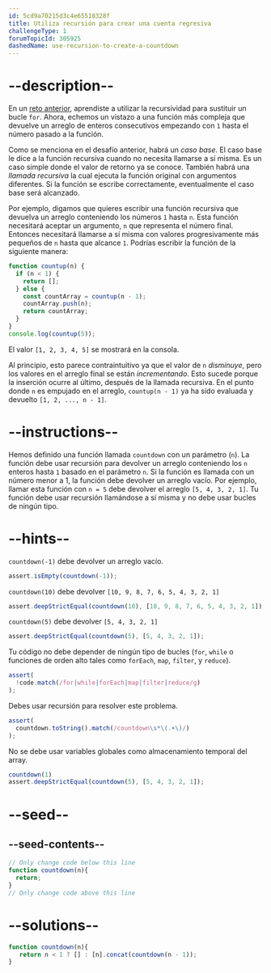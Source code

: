 ```yaml
---
id: 5cd9a70215d3c4e65518328f
title: Utiliza recursión para crear una cuenta regresiva
challengeType: 1
forumTopicId: 305925
dashedName: use-recursion-to-create-a-countdown
---
```


# --description--

En un <a href="https://platform-ui.topcoder.com/learn/freeCodeCamp/javascript-algorithms-and-data-structures/basic-javascript/replace-loops-using-recursion" target="_blank" rel="noopener noreferrer nofollow">reto anterior</a>, aprendiste a utilizar la recursividad para sustituir un bucle `for`. Ahora, echemos un vistazo a una función más compleja que devuelve un arreglo de enteros consecutivos empezando con `1` hasta el número pasado a la función.

Como se menciona en el desafío anterior, habrá un <dfn>caso base</dfn>. El caso base le dice a la función recursiva cuando no necesita llamarse a sí misma. Es un caso simple donde el valor de retorno ya se conoce. También habrá una <dfn>llamada recursiva</dfn> la cual ejecuta la función original con argumentos diferentes. Si la función se escribe correctamente, eventualmente el caso base será alcanzado.

Por ejemplo, digamos que quieres escribir una función recursiva que devuelva un arreglo conteniendo los números `1` hasta `n`. Esta función necesitará aceptar un argumento, `n` que representa el número final. Entonces necesitará llamarse a sí misma con valores progresivamente más pequeños de `n` hasta que alcance `1`. Podrías escribir la función de la siguiente manera:

```javascript
function countup(n) {
  if (n < 1) {
    return [];
  } else {
    const countArray = countup(n - 1);
    countArray.push(n);
    return countArray;
  }
}
console.log(countup(5));
```

El valor `[1, 2, 3, 4, 5]` se mostrará en la consola.

Al principio, esto parece contraintuitivo ya que el valor de `n` *disminuye*, pero los valores en el arreglo final se están *incrementando*. Esto sucede porque la inserción ocurre al último, después de la llamada recursiva. En el punto donde `n` es empujado en el arreglo, `countup(n - 1)` ya ha sido evaluada y devuelto `[1, 2, ..., n - 1]`.

# --instructions--

Hemos definido una función llamada `countdown` con un parámetro (`n`). La función debe usar recursión para devolver un arreglo conteniendo los `n` enteros hasta `1` basado en el parámetro `n`. Si la función es llamada con un número menor a 1, la función debe devolver un arreglo vacío. Por ejemplo, llamar esta función con `n = 5` debe devolver el arreglo `[5, 4, 3, 2, 1]`. Tu función debe usar recursión llamándose a sí misma y no debe usar bucles de ningún tipo.

# --hints--

`countdown(-1)` debe devolver un arreglo vacío.

```js
assert.isEmpty(countdown(-1));
```

`countdown(10)` debe devolver `[10, 9, 8, 7, 6, 5, 4, 3, 2, 1]`

```js
assert.deepStrictEqual(countdown(10), [10, 9, 8, 7, 6, 5, 4, 3, 2, 1]);
```

`countdown(5)` debe devolver `[5, 4, 3, 2, 1]`

```js
assert.deepStrictEqual(countdown(5), [5, 4, 3, 2, 1]);
```

Tu código no debe depender de ningún tipo de bucles (`for`, `while` o funciones de orden alto tales como `forEach`, `map`, `filter`, y `reduce`).

```js
assert(
  !code.match(/for|while|forEach|map|filter|reduce/g)
);
```

Debes usar recursión para resolver este problema.

```js
assert(
  countdown.toString().match(/countdown\s*\(.+\)/)
);
```

No se debe usar variables globales como almacenamiento temporal del array.

```js
countdown(1)
assert.deepStrictEqual(countdown(5), [5, 4, 3, 2, 1]);
```

# --seed--

## --seed-contents--

```js
// Only change code below this line
function countdown(n){
  return;
}
// Only change code above this line
```

# --solutions--

```js
function countdown(n){
   return n < 1 ? [] : [n].concat(countdown(n - 1));
}
```
